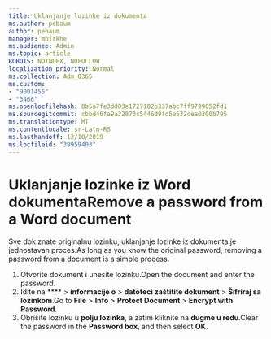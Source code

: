 ```yaml
---
title: Uklanjanje lozinke iz dokumenta
ms.author: pebaum
author: pebaum
manager: mnirkhe
ms.audience: Admin
ms.topic: article
ROBOTS: NOINDEX, NOFOLLOW
localization_priority: Normal
ms.collection: Adm_O365
ms.custom:
- "9001455"
- "3466"
ms.openlocfilehash: 0b5a7fe3dd03e1727182b337abc7ff9799052fd1
ms.sourcegitcommit: cbbd46fa9a32873c5446d9fd5a532cea0300b795
ms.translationtype: MT
ms.contentlocale: sr-Latn-RS
ms.lasthandoff: 12/10/2019
ms.locfileid: "39959403"
---
```

# <a name="remove-a-password-from-a-word-document"></a><span data-ttu-id="5437d-102">Uklanjanje lozinke iz Word dokumenta</span><span class="sxs-lookup"><span data-stu-id="5437d-102">Remove a password from a Word document</span></span>

<span data-ttu-id="5437d-103">Sve dok znate originalnu lozinku, uklanjanje lozinke iz dokumenta je jednostavan proces.</span><span class="sxs-lookup"><span data-stu-id="5437d-103">As long as you know the original password, removing a password from a document is a simple process.</span></span>

1. <span data-ttu-id="5437d-104">Otvorite dokument i unesite lozinku.</span><span class="sxs-lookup"><span data-stu-id="5437d-104">Open the document and enter the password.</span></span>
2. <span data-ttu-id="5437d-105">Idite na \*\*\*\* > **informacije o** > **datoteci zaštitite dokument** > **Šifriraj sa lozinkom**.</span><span class="sxs-lookup"><span data-stu-id="5437d-105">Go to **File** > **Info** > **Protect Document** > **Encrypt with Password**.</span></span>
3. <span data-ttu-id="5437d-106">Obrišite lozinku u **polju lozinka**, a zatim kliknite na **dugme u redu**.</span><span class="sxs-lookup"><span data-stu-id="5437d-106">Clear the password in the **Password box**, and then select **OK**.</span></span>